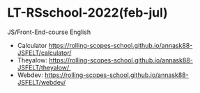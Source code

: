 # LT-RSschool-2022(feb-jul)
JS/Front-End-course English
- Calculator https://rolling-scopes-school.github.io/annask88-JSFELT/calculator/
- Theyalow: https://rolling-scopes-school.github.io/annask88-JSFELT/theyalow/ 
- Webdev: https://rolling-scopes-school.github.io/annask88-JSFELT/webdev/
